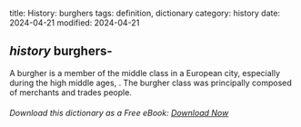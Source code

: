 title: History: burghers
tags: definition, dictionary
category: history
date: 2024-04-21
modified: 2024-04-21

## _history_ burghers-
A burgher is a member of the middle class in a
 European city, especially during the high middle ages, . The
 burgher class was principally composed of merchants and trades people.



###### Download *this* dictionary as a Free eBook: [Download Now]({static}static/SerfHistoryDictionary.pdf)

